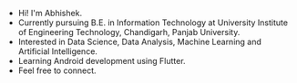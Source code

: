 - Hi! I'm Abhishek.
- Currently pursuing B.E. in Information Technology at University Institute of Engineering Technology, Chandigarh, Panjab University.
- Interested in Data Science, Data Analysis, Machine Learning and Artificial Intelligence.
- Learning Android development using Flutter.
- Feel free to connect.

<!---
its-me-abhishek/its-me-abhishek is a ✨ special ✨ repository because its `README.md` (this file) appears on your GitHub profile.
You can click the Preview link to take a look at your changes.
--->
